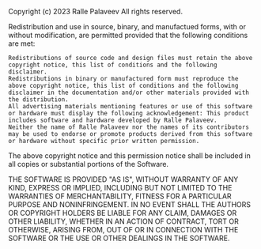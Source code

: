 


Copyright (c) 2023 Ralle Palaveev All rights reserved.

Redistribution and use in source, binary, and manufactued forms, with or without modification, are permitted provided that the following conditions are met:

    Redistributions of source code and design files must retain the above copyright notice, this list of conditions and the following disclaimer.
    Redistributions in binary or manufactured form must reproduce the above copyright notice, this list of conditions and the following disclaimer in the documentation and/or other materials provided with the distribution.
    All advertising materials mentioning features or use of this software or hardware must display the following acknowledgement: This product includes software and hardware developed by Ralle Palaveev.
    Neither the name of Ralle Palaveev nor the names of its contributors may be used to endorse or promote products derived from this software or hardware without specific prior written permission.

The above copyright notice and this permission notice shall be included in all copies or substantial portions of the Software.

THE SOFTWARE IS PROVIDED "AS IS", WITHOUT WARRANTY OF ANY KIND, EXPRESS OR IMPLIED, INCLUDING BUT NOT LIMITED TO THE WARRANTIES OF MERCHANTABILITY, FITNESS FOR A PARTICULAR PURPOSE AND NONINFRINGEMENT. IN NO EVENT SHALL THE AUTHORS OR COPYRIGHT HOLDERS BE LIABLE FOR ANY CLAIM, DAMAGES OR OTHER LIABILITY, WHETHER IN AN ACTION OF CONTRACT, TORT OR OTHERWISE, ARISING FROM, OUT OF OR IN CONNECTION WITH THE SOFTWARE OR THE USE OR OTHER DEALINGS IN THE SOFTWARE.
